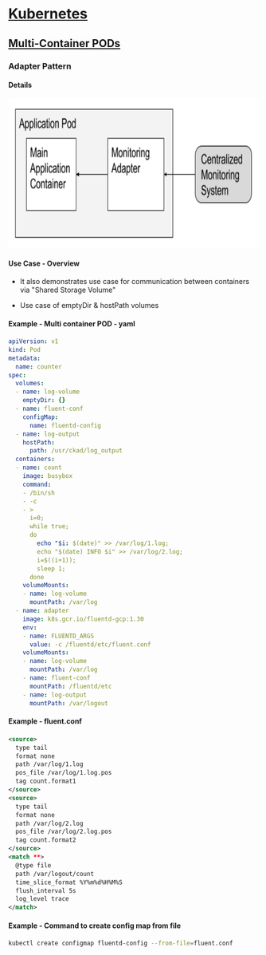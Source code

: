 
# [Kubernetes](../index)

## [Multi-Container PODs](./index)

### Adapter Pattern

#### Details

<img src="./images/adapter-containers.png" alt="Adapter Pattern" title="Adapter Pattern" height="300" />

#### Use Case - Overview

- It also demonstrates use case for communication between containers via "Shared Storage Volume"

- Use case of emptyDir & hostPath volumes

#### Example - Multi container POD - yaml

```yaml
apiVersion: v1
kind: Pod
metadata:
  name: counter
spec:
  volumes:
  - name: log-volume
    emptyDir: {}
  - name: fluent-conf
    configMap:
      name: fluentd-config
  - name: log-output
    hostPath:
      path: /usr/ckad/log_output
  containers:
  - name: count
    image: busybox
    command:
    - /bin/sh
    - -c
    - >
      i=0;
      while true;
      do
        echo "$i: $(date)" >> /var/log/1.log;
        echo "$(date) INFO $i" >> /var/log/2.log;
        i=$((i+1));
        sleep 1;
      done
    volumeMounts:
    - name: log-volume
      mountPath: /var/log
  - name: adapter
    image: k8s.gcr.io/fluentd-gcp:1.30
    env:
    - name: FLUENTD_ARGS
      value: -c /fluentd/etc/fluent.conf
    volumeMounts:
    - name: log-volume
      mountPath: /var/log
    - name: fluent-conf
      mountPath: /fluentd/etc
    - name: log-output
      mountPath: /var/logout
 ```

#### Example - fluent.conf

```xml
<source>
  type tail
  format none
  path /var/log/1.log
  pos_file /var/log/1.log.pos
  tag count.format1
</source>
<source>
  type tail
  format none
  path /var/log/2.log
  pos_file /var/log/2.log.pos
  tag count.format2
</source>
<match **>
  @type file
  path /var/logout/count
  time_slice_format %Y%m%d%H%M%S
  flush_interval 5s
  log_level trace
</match>
 ```

#### Example - Command to create config map from file

```bash
kubectl create configmap fluentd-config --from-file=fluent.conf
 ```
